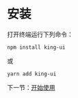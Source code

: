# 安装

打开终端运行下列命令：

```
npm install king-ui
```

或

```
yarn add king-ui
```
    
下一节：[开始使用](#/doc/get-started)
        